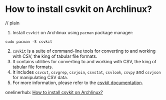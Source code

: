 # How to install csvkit on Archlinux?
// plain

1. Install `csvkit` on Archlinux using `pacman` package manager:
```
sudo pacman -S csvkit
```
2. `csvkit` is a suite of command-line tools for converting to and working with CSV, the king of tabular file formats.
3. It contains utilities for converting to and working with CSV, the king of tabular file formats.
4. It includes `csvcut`, `csvgrep`, `csvjoin`, `csvstat`, `csvlook`, `csvpy` and `csvjson` for manipulating CSV data.
5. For more information, please refer to the [csvkit documentation](https://csvkit.readthedocs.io/en/latest/).

onelinerhub: [How to install csvkit on Archlinux?](https://onelinerhub.com/csvkit/how-to-install-csvkit-on-archlinux)